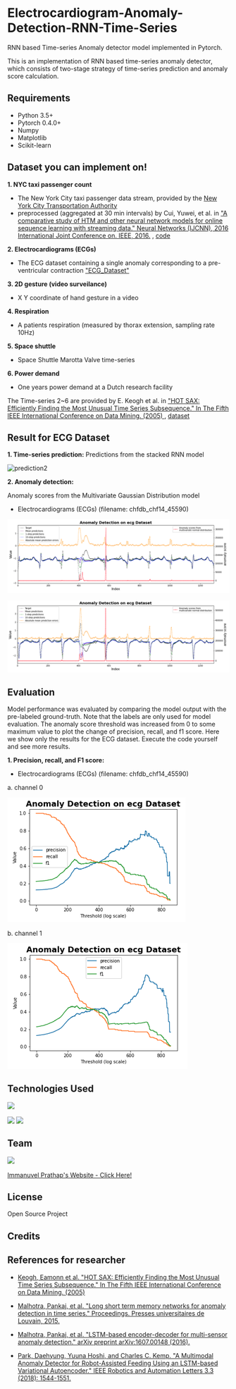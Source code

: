 # Electrocardiogram-Anomaly-Detection-RNN-Time-Series

RNN based Time-series Anomaly detector model implemented in Pytorch.

This is an implementation of RNN based time-series anomaly detector, which consists of two-stage strategy of time-series prediction and anomaly score calculation.


## Requirements
* Python 3.5+
* Pytorch 0.4.0+
* Numpy
* Matplotlib
* Scikit-learn

## Dataset you can implement on!

__1. NYC taxi passenger count__
 * The New York City taxi passenger data stream, provided by the [New
York City Transportation Authority](http://www.nyc.gov/html/tlc/html/about/trip_record_data.shtml )
 * preprocessed (aggregated at 30 min intervals) by Cui, Yuwei, et al. in ["A comparative study of HTM and other neural network models for online sequence learning with streaming data." Neural Networks (IJCNN), 2016 International Joint Conference on. IEEE, 2016.](http://ieeexplore.ieee.org/abstract/document/7727380/)
  , [code](https://github.com/numenta/htmresearch/tree/master/projects/sequence_prediction)

__2. Electrocardiograms (ECGs)__
 * The ECG dataset containing a single anomaly corresponding to a pre-ventricular contraction
 ["ECG_Dataset"](https://archive.physionet.org/cgi-bin/atm/ATM)
 
__3. 2D gesture (video surveilance)__
 * X Y coordinate of hand gesture in a video

__4. Respiration__
 * A patients respiration (measured by thorax extension, sampling rate 10Hz)

__5. Space shuttle__
 * Space Shuttle Marotta Valve time-series

__6. Power demand__
 * One years power demand at a Dutch research facility

The Time-series 2~6 are provided by E. Keogh et al. in
["HOT SAX: Efficiently Finding the Most Unusual Time Series Subsequence." In The Fifth IEEE International Conference on Data Mining. (2005)
](http://ieeexplore.ieee.org/abstract/document/1565683/)
  , [dataset](http://www.cs.ucr.edu/~eamonn/discords/)


## Result for ECG Dataset
__1. Time-series prediction:__
Predictions from the stacked RNN model


![prediction2](https://github.com/immanuvelprathap/Electrocardiogram-Anomaly-Detection-RNN-Time-Series/blob/master/result/ecg/fig.gif)

__2. Anomaly detection:__

Anomaly scores from the Multivariate Gaussian Distribution model


* Electrocardiograms (ECGs) (filename: chfdb_chf14_45590)


![scores3](https://github.com/immanuvelprathap/Electrocardiogram-Anomaly-Detection-RNN-Time-Series/blob/master/result/ecg/chfdb_chf13_45590/fig_detection/fig_scores_channel0.png)


![scores4](https://github.com/immanuvelprathap/Electrocardiogram-Anomaly-Detection-RNN-Time-Series/blob/master/result/ecg/chfdb_chf13_45590/fig_detection/fig_scores_channel1.png)

## Evaluation

Model performance was evaluated by comparing the model output with the pre-labeled ground-truth. Note that the labels are only used for model evaluation. The anomaly score threshold was increased from 0 to some maximum value to plot the change of precision, recall, and f1 score. Here we show only the results for the ECG dataset. Execute the code yourself and see more results.

__1. Precision, recall, and F1 score:__

* Electrocardiograms (ECGs) (filename: chfdb_chf14_45590)

a. channel 0

![f1ecg1](https://github.com/immanuvelprathap/Electrocardiogram-Anomaly-Detection-RNN-Time-Series/blob/master/result/ecg/chfdb_chf13_45590/fig_detection/fig_f_beta_channel0.png)

b. channel 1

![f1ecg2](https://github.com/immanuvelprathap/Electrocardiogram-Anomaly-Detection-RNN-Time-Series/blob/master/result/ecg/chfdb_chf13_45590/fig_detection/fig_f_beta_channel1.png)

## Technologies Used

![](https://forthebadge.com/images/badges/made-with-python.svg)

<img target="_blank" src="https://upload.wikimedia.org/wikipedia/commons/thumb/c/c6/PyTorch_logo_black.svg/220px-PyTorch_logo_black.svg.png" width=200>           

<img target="_blank" src="https://upload.wikimedia.org/wikipedia/commons/thumb/0/05/Scikit_learn_logo_small.svg/1200px-Scikit_learn_logo_small.svg.png" width=200>                                               



## Team

<img target="_blank" src="https://avatars.githubusercontent.com/u/68032323?v=4" width=200> 

[Immanuvel Prathap's Website - Click Here!](https://immanuvelprathap.in/)

## License

Open Source Project

## Credits

## References for researcher
* [Keogh, Eamonn et al. "HOT SAX: Efficiently Finding the Most Unusual Time Series Subsequence." In The Fifth IEEE International Conference on Data Mining. (2005)
](http://ieeexplore.ieee.org/abstract/document/1565683/)

* [Malhotra, Pankaj, et al. "Long short term memory networks for anomaly detection in time series." Proceedings. Presses universitaires de Louvain, 2015.](https://www.elen.ucl.ac.be/Proceedings/esann/esannpdf/es2015-56.pdf)


* [Malhotra, Pankaj, et al. "LSTM-based encoder-decoder for multi-sensor anomaly detection." arXiv preprint arXiv:1607.00148 (2016).](https://arxiv.org/pdf/1607.00148.pdf)

* [Park, Daehyung, Yuuna Hoshi, and Charles C. Kemp. "A Multimodal Anomaly Detector for Robot-Assisted Feeding Using an LSTM-based Variational Autoencoder." IEEE Robotics and Automation Letters 3.3 (2018): 1544-1551.](https://arxiv.org/pdf/1711.00614.pdf)

